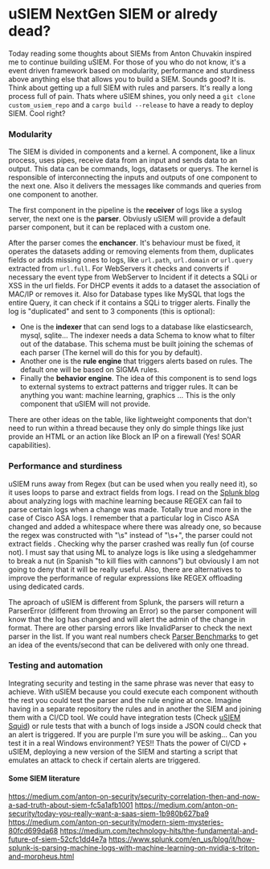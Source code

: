 # uSIEM NextGen SIEM or alredy dead?
Today reading some thoughts about SIEMs from Anton Chuvakin inspired me to continue building uSIEM. 
For those of you who do not know, it's a event driven framework based on modularity, performance and sturdiness above anything else that allows you to build a SIEM.
Sounds good? It is. Think about getting up a full SIEM with rules and parsers. It's really a long process full of pain. Thats where uSIEM shines, you only need a `git clone custom_usiem_repo` and a `cargo build --release` to have a ready to deploy SIEM. Cool right?

### Modularity
The SIEM is divided in components and a kernel. A component, like a linux process, uses pipes, receive data from an input and sends data to an output. This data can be commands, logs, datasets or querys. The kernel is responsible of interconnecting the inputs and outputs of one component to the next one. Also it delivers the messages like commands and queries from one component to another.

The first component in the pipeline is the **receiver** of logs like a syslog server, the next one is the **parser**. Obviusly uSIEM will provide a default parser component, but it can be replaced with a custom one. 

After the parser comes the **enchancer**. It's behaviour must be fixed, it operates the datasets adding or removing elements from them, duplicates fields or adds missing ones to logs, like `url.path`,  `url.domain` or  `url.query` extracted from `url.full`. For WebServers it checks and converts if necessary the event type from WebServer to Incident if it detects a SQLi or XSS in the url fields. For DHCP events it adds to a dataset the association of MAC/IP or removes it. Also for Database types like MySQL that logs the entire Query, it can check if it contains a SQLi to trigger alerts.
Finally the log is "duplicated" and sent to 3 components (this is optional):
* One is the **indexer** that can send logs to a database like elasticsearch, mysql, sqlite... The indexer needs a data Schema to know what to filter out of the database. This schema must be built joining the schemas of each parser (The kernel will do this for you by default).
* Another one is the **rule engine** that triggers alerts based on rules. The default one will be based on SIGMA rules.
* Finally the **behavior engine**. The idea of this component is to send logs to external systems to extract patterns and trigger rules. It can be anything you want: machine learning, graphics ... This is the only component that uSIEM will not provide.

There are other ideas on the table, like lightweight components that don't need to run within a thread because they only do simple things like just provide an HTML or an action like Block an IP on a firewall (Yes! SOAR capabilities). 

### Performance and sturdiness
 uSIEM runs away from Regex (but can be used when you really need it), so it uses loops to parse and extract fields from logs. I read on the [Splunk blog](https://www.splunk.com/en_us/blog/it/how-splunk-is-parsing-machine-logs-with-machine-learning-on-nvidia-s-triton-and-morpheus.html) about analyzing logs with machine learning because REGEX can fail to parse certain logs when a change was made. Totally true and more in the case of Cisco ASA logs. I remember that a particular log in Cisco ASA changed and added a whitespace where there was already one, so because the regex was constructed with "\s" instead of "\s+", the parser could not extract fields . Checking why the parser crashed was really fun (of course not).
I must say that using ML to analyze logs is like using a sledgehammer to break a nut (in Spanish "to kill flies with cannons") but obviously I am not going to deny that it will be really useful. Also, there are alternatives to improve the performance of regular expressions like REGEX offloading using dedicated cards.

The aproach of uSIEM is different from Splunk, the parsers will return a ParserError (different from throwing an Error) so the parser component will know that the log has changed and will alert the admin of the change in format. There are other parsing errors like InvalidParser to check the next parser in the list.
If you want real numbers check [Parser Benchmarks](https://github.com/u-siem/parser-benchmarks) to get an idea of the events/second that can be delivered with only one thread.

### Testing and automation

Integrating security and testing in the same phrase was never that easy to achieve. With uSIEM because you could execute each component withouth the rest you could test the parser and the rule engine at once.
Imagine having in a separate repository the rules and in another the SIEM and joining them with a CI/CD tool. We could have integration tests (Check [uSIEM Squid](https://github.com/u-siem/usiem-squid/blob/main/tests/integration.rs)) or rule tests that with a bunch of logs inside a JSON could check that an alert is triggered. 
If you are purple I'm sure you will be asking... Can you test it in a real Windows environment? YES!! Thats the power of CI/CD + uSIEM, deploying a new version of the SIEM and starting a script that emulates an attack to check if certain alerts are triggered.


#### Some SIEM literature
https://medium.com/anton-on-security/security-correlation-then-and-now-a-sad-truth-about-siem-fc5a1afb1001
https://medium.com/anton-on-security/today-you-really-want-a-saas-siem-1b980b627ba9
https://medium.com/anton-on-security/modern-siem-mysteries-80fcd699da68
https://medium.com/technology-hits/the-fundamental-and-future-of-siem-52cfc1dd4e7a
https://www.splunk.com/en_us/blog/it/how-splunk-is-parsing-machine-logs-with-machine-learning-on-nvidia-s-triton-and-morpheus.html